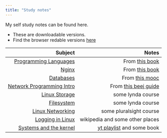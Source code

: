 ```yaml
---
title: "Study notes"
---
```


My self study notes can be found here.

- These are downloadable versions.
- Find the browser redable versions [here](https://github.com/geekodour/geekodour.github.io/tree/master/ntz)


| Subject        | Notes |
| -------------:| -----:|
| [Programming Languages](/ntz/ppl.md) | From [this book](https://papl.cs.brown.edu/2016/) |
| [Nginx](/ntz/nginx.md) | From [this book](https://www.apress.com/in/book/9781484216576)|
| [Databases](/ntz/db.md) | From [this mooc](http://www.cs186berkeley.net/) |
| [Network Programming Intro](/ntz/network_programming.md) | From [this beej guide](https://beej.us/guide/bgnet/) |
| [Linux Storage](/ntz/linux_storage.md) | some lynda course |
| [Filesystem](/ntz/filesystem.md) | some lynda course |
| [Linux Networking](/ntz/linux_networking.md) | some pluralsight course |
| [Logging in Linux](/ntz/logging.md) | wikipedia and some other places |
| [Systems and the kernel](/ntz/systems_and_kernel.md) | [yt playlist](https://www.youtube.com/playlist?list=PLPXsMt57rLtjNzxZBDg9xJB7KT83WStBO) and some book|
